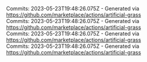 Commits: 2023-05-23T19:48:26.075Z - Generated via https://github.com/marketplace/actions/artificial-grass
<br>
Commits: 2023-05-23T19:48:26.075Z - Generated via https://github.com/marketplace/actions/artificial-grass
<br>
Commits: 2023-05-23T19:48:26.075Z - Generated via https://github.com/marketplace/actions/artificial-grass
<br>
Commits: 2023-05-23T19:48:26.075Z - Generated via https://github.com/marketplace/actions/artificial-grass
<br>
